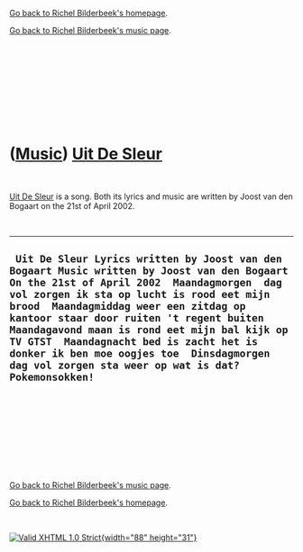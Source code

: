 [Go back to Richel Bilderbeek's homepage](index.htm).

[Go back to Richel Bilderbeek's music page](Music.htm).

 

 

 

 

 

([Music](Music.htm)) [Uit De Sleur](SongUitDeSleur.htm)
=======================================================

 

[Uit De Sleur](SongUitDeSleur.htm) is a song. Both its lyrics and music
are written by Joost van den Bogaart on the 21st of April 2002.

 

  -------------------------------------------------------------------------------------------------------------------------------------------------------------------------------------------------------------------------------------------------------------------------------------------------------------------------------------------------------------------------------------------------------------------------------------------------------------------------
  ` Uit De Sleur Lyrics written by Joost van den Bogaart Music written by Joost van den Bogaart On the 21st of April 2002  Maandagmorgen  dag vol zorgen ik sta op lucht is rood eet mijn brood  Maandagmiddag weer een zitdag op kantoor staar door ruiten 't regent buiten  Maandagavond maan is rond eet mijn bal kijk op TV GTST  Maandagnacht bed is zacht het is donker ik ben moe oogjes toe  Dinsdagmorgen dag vol zorgen sta weer op wat is dat? Pokemonsokken!`
  -------------------------------------------------------------------------------------------------------------------------------------------------------------------------------------------------------------------------------------------------------------------------------------------------------------------------------------------------------------------------------------------------------------------------------------------------------------------------

 

 

 

 

 

[Go back to Richel Bilderbeek's music page](Music.htm).

[Go back to Richel Bilderbeek's homepage](index.htm).

 

[![Valid XHTML 1.0 Strict](valid-xhtml10.png){width="88"
height="31"}](http://validator.w3.org/check?uri=referer)
